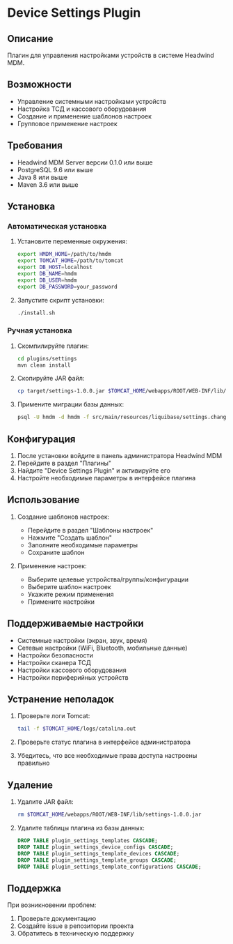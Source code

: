 # Device Settings Plugin

## Описание
Плагин для управления настройками устройств в системе Headwind MDM.

## Возможности
- Управление системными настройками устройств
- Настройка ТСД и кассового оборудования
- Создание и применение шаблонов настроек
- Групповое применение настроек

## Требования
- Headwind MDM Server версии 0.1.0 или выше
- PostgreSQL 9.6 или выше
- Java 8 или выше
- Maven 3.6 или выше

## Установка

### Автоматическая установка
1. Установите переменные окружения:
   ```bash
   export HMDM_HOME=/path/to/hmdm
   export TOMCAT_HOME=/path/to/tomcat
   export DB_HOST=localhost
   export DB_NAME=hmdm
   export DB_USER=hmdm
   export DB_PASSWORD=your_password
   ```

2. Запустите скрипт установки:
   ```bash
   ./install.sh
   ```

### Ручная установка
1. Скомпилируйте плагин:
   ```bash
   cd plugins/settings
   mvn clean install
   ```

2. Скопируйте JAR файл:
   ```bash
   cp target/settings-1.0.0.jar $TOMCAT_HOME/webapps/ROOT/WEB-INF/lib/
   ```

3. Примените миграции базы данных:
   ```bash
   psql -U hmdm -d hmdm -f src/main/resources/liquibase/settings.changelog.xml
   ```

## Конфигурация
1. После установки войдите в панель администратора Headwind MDM
2. Перейдите в раздел "Плагины"
3. Найдите "Device Settings Plugin" и активируйте его
4. Настройте необходимые параметры в интерфейсе плагина

## Использование
1. Создание шаблонов настроек:
   - Перейдите в раздел "Шаблоны настроек"
   - Нажмите "Создать шаблон"
   - Заполните необходимые параметры
   - Сохраните шаблон

2. Применение настроек:
   - Выберите целевые устройства/группы/конфигурации
   - Выберите шаблон настроек
   - Укажите режим применения
   - Примените настройки

## Поддерживаемые настройки
- Системные настройки (экран, звук, время)
- Сетевые настройки (WiFi, Bluetooth, мобильные данные)
- Настройки безопасности
- Настройки сканера ТСД
- Настройки кассового оборудования
- Настройки периферийных устройств

## Устранение неполадок
1. Проверьте логи Tomcat:
   ```bash
   tail -f $TOMCAT_HOME/logs/catalina.out
   ```

2. Проверьте статус плагина в интерфейсе администратора

3. Убедитесь, что все необходимые права доступа настроены правильно

## Удаление
1. Удалите JAR файл:
   ```bash
   rm $TOMCAT_HOME/webapps/ROOT/WEB-INF/lib/settings-1.0.0.jar
   ```

2. Удалите таблицы плагина из базы данных:
   ```sql
   DROP TABLE plugin_settings_templates CASCADE;
   DROP TABLE plugin_settings_device_configs CASCADE;
   DROP TABLE plugin_settings_template_devices CASCADE;
   DROP TABLE plugin_settings_template_groups CASCADE;
   DROP TABLE plugin_settings_template_configurations CASCADE;
   ```

## Поддержка
При возникновении проблем:
1. Проверьте документацию
2. Создайте issue в репозитории проекта
3. Обратитесь в техническую поддержку